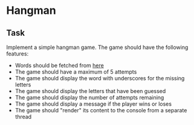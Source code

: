 # Hangman

## Task

Implement a simple hangman game. The game should have the following features:

- Words should be fetched from [here](https://random-word-api.herokuapp.com/word?lang=en)
- The game should have a maximum of 5 attempts
- The game should display the word with underscores for the missing letters
- The game should display the letters that have been guessed
- The game should display the number of attempts remaining
- The game should display a message if the player wins or loses
- The game should "render" its content to the console from a separate thread
